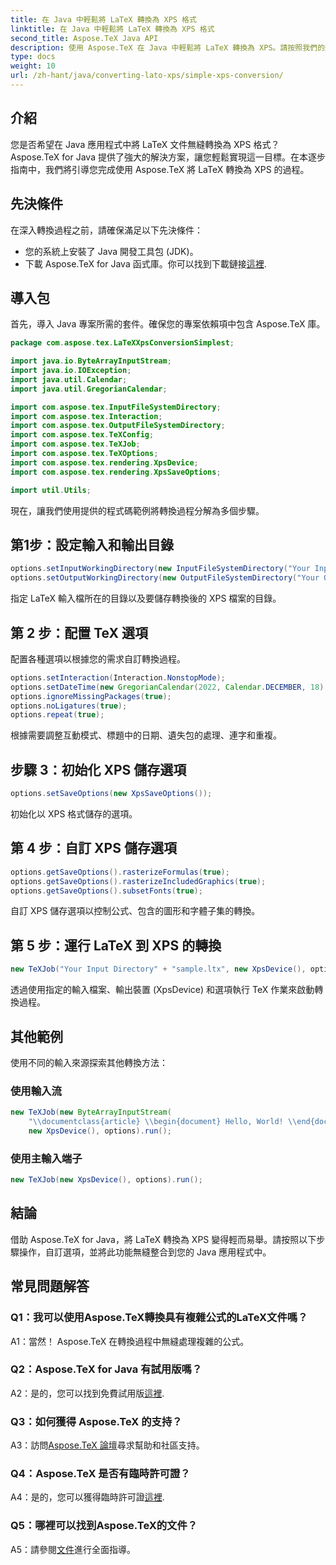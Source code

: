 ```yaml
---
title: 在 Java 中輕鬆將 LaTeX 轉換為 XPS 格式
linktitle: 在 Java 中輕鬆將 LaTeX 轉換為 XPS 格式
second_title: Aspose.TeX Java API
description: 使用 Aspose.TeX 在 Java 中輕鬆將 LaTeX 轉換為 XPS。請按照我們的逐步指南進行無縫整合。
type: docs
weight: 10
url: /zh-hant/java/converting-lato-xps/simple-xps-conversion/
---
```

## 介紹

您是否希望在 Java 應用程式中將 LaTeX 文件無縫轉換為 XPS 格式？ Aspose.TeX for Java 提供了強大的解決方案，讓您輕鬆實現這一目標。在本逐步指南中，我們將引導您完成使用 Aspose.TeX 將 LaTeX 轉換為 XPS 的過程。

## 先決條件

在深入轉換過程之前，請確保滿足以下先決條件：

- 您的系統上安裝了 Java 開發工具包 (JDK)。
- 下載 Aspose.TeX for Java 函式庫。你可以找到下載鏈接[這裡](https://releases.aspose.com/tex/java/).

## 導入包

首先，導入 Java 專案所需的套件。確保您的專案依賴項中包含 Aspose.TeX 庫。

```java
package com.aspose.tex.LaTeXXpsConversionSimplest;

import java.io.ByteArrayInputStream;
import java.io.IOException;
import java.util.Calendar;
import java.util.GregorianCalendar;

import com.aspose.tex.InputFileSystemDirectory;
import com.aspose.tex.Interaction;
import com.aspose.tex.OutputFileSystemDirectory;
import com.aspose.tex.TeXConfig;
import com.aspose.tex.TeXJob;
import com.aspose.tex.TeXOptions;
import com.aspose.tex.rendering.XpsDevice;
import com.aspose.tex.rendering.XpsSaveOptions;

import util.Utils;
```

現在，讓我們使用提供的程式碼範例將轉換過程分解為多個步驟。

## 第1步：設定輸入和輸出目錄

```java
options.setInputWorkingDirectory(new InputFileSystemDirectory("Your Input Directory"));
options.setOutputWorkingDirectory(new OutputFileSystemDirectory("Your Output Directory"));
```

指定 LaTeX 輸入檔所在的目錄以及要儲存轉換後的 XPS 檔案的目錄。

## 第 2 步：配置 TeX 選項

配置各種選項以根據您的需求自訂轉換過程。

```java
options.setInteraction(Interaction.NonstopMode);
options.setDateTime(new GregorianCalendar(2022, Calendar.DECEMBER, 18).getTime());
options.ignoreMissingPackages(true);
options.noLigatures(true);
options.repeat(true);
```

根據需要調整互動模式、標題中的日期、遺失包的處理、連字和重複。

## 步驟 3：初始化 XPS 儲存選項

```java
options.setSaveOptions(new XpsSaveOptions());
```

初始化以 XPS 格式儲存的選項。

## 第 4 步：自訂 XPS 儲存選項

```java
options.getSaveOptions().rasterizeFormulas(true);
options.getSaveOptions().rasterizeIncludedGraphics(true);
options.getSaveOptions().subsetFonts(true);
```

自訂 XPS 儲存選項以控制公式、包含的圖形和字體子集的轉換。

## 第 5 步：運行 LaTeX 到 XPS 的轉換

```java
new TeXJob("Your Input Directory" + "sample.ltx", new XpsDevice(), options).run();
```

透過使用指定的輸入檔案、輸出裝置 (XpsDevice) 和選項執行 TeX 作業來啟動轉換過程。

## 其他範例

使用不同的輸入來源探索其他轉換方法：

### 使用輸入流

```java
new TeXJob(new ByteArrayInputStream(
    "\\documentclass{article} \\begin{document} Hello, World! \\end{document}".getBytes("ASCII")),
    new XpsDevice(), options).run();
```

### 使用主輸入端子

```java
new TeXJob(new XpsDevice(), options).run();
```

## 結論

借助 Aspose.TeX for Java，將 LaTeX 轉換為 XPS 變得輕而易舉。請按照以下步驟操作，自訂選項，並將此功能無縫整合到您的 Java 應用程式中。

## 常見問題解答

### Q1：我可以使用Aspose.TeX轉換具有複雜公式的LaTeX文件嗎？

A1：當然！ Aspose.TeX 在轉換過程中無縫處理複雜的公式。

### Q2：Aspose.TeX for Java 有試用版嗎？

 A2：是的，您可以找到免費試用版[這裡](https://releases.aspose.com/).

### Q3：如何獲得 Aspose.TeX 的支持？

A3：訪問[Aspose.TeX 論壇](https://forum.aspose.com/c/tex/47)尋求幫助和社區支持。

### Q4：Aspose.TeX 是否有臨時許可證？

 A4：是的，您可以獲得臨時許可證[這裡](https://purchase.aspose.com/temporary-license/).

### Q5：哪裡可以找到Aspose.TeX的文件？

 A5：請參閱[文件](https://reference.aspose.com/tex/java/)進行全面指導。